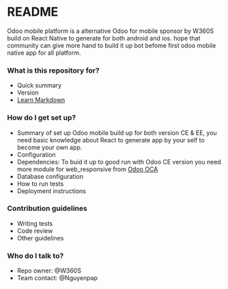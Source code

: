 # README #

Odoo mobile platform is a alternative Odoo for mobile sponsor by W360S build on React Native to generate for both android and ios. hope that community can give more hand to build it up bot befome first odoo mobile native app for all platform.

### What is this repository for? ###

* Quick summary
* Version
* [Learn Markdown](https://bitbucket.org/tutorials/markdowndemo)

### How do I get set up? ###

* Summary of set up
Odoo mobile build up for both version CE & EE, you need basic knowledge about React to generate app by your self to become your own app.
* Configuration
* Dependencies:
To buid it up to good run with Odoo CE version you need more module for web_responsive from [Odoo OCA](https://github.com/OCA/web)
* Database configuration
* How to run tests
* Deployment instructions

### Contribution guidelines ###

* Writing tests
* Code review
* Other guidelines

### Who do I talk to? ###

* Repo owner: @W360S
* Team contact: @Nguyenpap
